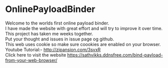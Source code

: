 # OnlinePayloadBinder
Welcome to the worlds first online payload binder.  
I have made the website with great effort and will try to improve it over time.  
This project has taken me weeks together.  
Put your thought and issues in issue page og github.  
This web uses cookie so make sure coookies are enabled on your browser.  
Youtube Tutorial:- http://zipansion.com/3svxR  
Click here to visit the website https://sathvikks.ddnsfree.com/bind-payload-from-your-web-browser/

